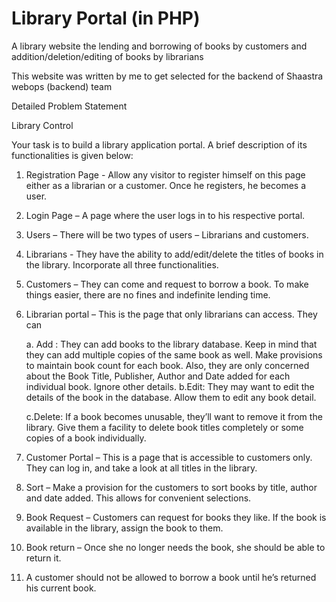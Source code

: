 Library Portal (in PHP)
===========================

A library website the lending and borrowing of books by customers and addition/deletion/editing of books by librarians

This website was written by me to get selected for the backend of Shaastra webops (backend) team


Detailed Problem Statement

Library Control

Your task is to build a library application portal. A brief description of its functionalities is given below:

1. Registration Page - Allow any visitor to register himself on this page either as a librarian or a customer. Once he registers, he becomes a user. 

2. Login Page – A page where the user logs in to his respective portal.

3. Users – There will be two types of users – Librarians and customers.

4. Librarians - They have the ability to add/edit/delete the titles of books in the library. Incorporate all three functionalities.
 
5. Customers – They can come and request to borrow a book. To make things easier, there are no fines and indefinite lending time.

6. Librarian portal – This is the page that only librarians can access. They can

	a. Add : They can add books to the library database. Keep in mind that they can add multiple copies of the same book as well. Make 	provisions to maintain book count for each book. Also, they are only concerned about the Book Title, Publisher, Author and Date added for each individual book. Ignore other details.
	b.Edit: They may want to edit the details of the book in the database. Allow them to edit any book detail.
	
	c.Delete: If a book becomes unusable, they’ll want to remove it from the library. Give them a facility to delete book titles completely or some copies of a book individually.
	
7. Customer Portal – This is a page that is accessible to customers only. They can log in, and take a look at all titles in the library. 

8. Sort – Make a provision for the customers to sort books by title, author and date added. This allows for convenient selections.

9. Book Request – Customers can request for books they like. If the book is available in the library, assign the book to them.

10. Book return – Once she no longer needs the book, she should be able to return it.

11. A customer should not be allowed to borrow a book until he’s returned his current book.


